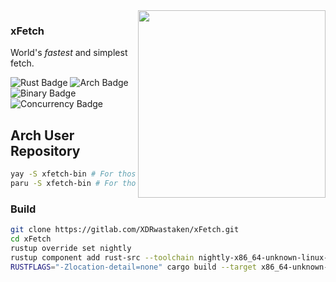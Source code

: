 <img src="https://gitlab.com/XDRwastaken/img/-/raw/main/xFetch.jpg" align="right" width="300">

### xFetch

World's _fastest_ and simplest fetch.

![Rust Badge](https://img.shields.io/badge/made%20with%20rust-%23000000.svg?style=for-the-badge&logo=rust&logoColor=white)
![Arch Badge](https://img.shields.io/badge/Only%20For%20Arch%20Linux-1793D1?logo=arch-linux&logoColor=fff&style=for-the-badge)
![Binary Badge](https://img.shields.io/badge/Binary_Size-Miniscule_(100%20kb)-7ED321?logo=hack-the-box&logoColor=fff&style=for-the-badge)
![Concurrency Badge](https://img.shields.io/badge/Concurrency-fearless-31C4f3?logo=amazon-ec2&logoColor=fff&style=for-the-badge)

## Arch User Repository

```sh
yay -S xfetch-bin # For those utilizing yay as their AUR helper.
paru -S xfetch-bin # For those utilizing yay as their AUR helper.
```

### Build

```sh
git clone https://gitlab.com/XDRwastaken/xFetch.git
cd xFetch
rustup override set nightly
rustup component add rust-src --toolchain nightly-x86_64-unknown-linux-gnu
RUSTFLAGS="-Zlocation-detail=none" cargo build --target x86_64-unknown-linux-gnu --profile release -Z build-std=std,panic_abort -Z build-std-features=panic_immediate_abort
```